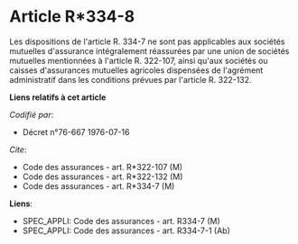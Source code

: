 # Article R*334-8

Les dispositions de l'article R. 334-7 ne sont pas applicables aux sociétés mutuelles d'assurance intégralement réassurées
par une union de sociétés mutuelles mentionnées à l'article R. 322-107, ainsi qu'aux sociétés ou caisses d'assurances
mutuelles agricoles dispensées de l'agrément administratif dans les conditions prévues par l'article R. 322-132.

**Liens relatifs à cet article**

_Codifié par_:

  - Décret n°76-667 1976-07-16

_Cite_:

  - Code des assurances - art. R*322-107 (M)
  - Code des assurances - art. R*322-132 (M)
  - Code des assurances - art. R*334-7 (M)

**Liens**:

  - SPEC_APPLI: Code des assurances - art. R334-7 (M)
  - SPEC_APPLI: Code des assurances - art. R334-7-1 (Ab)
